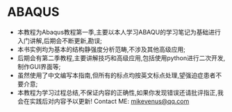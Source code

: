 # ABAQUS
- 本教程为Abaqus教程第一季,主要以本人学习ABAQU的学习笔记为基础进行入门讲解,后期会不断更新,勘误;
- 本书实例均为基本的结构静强度分析范畴,不涉及其他高级应用;
- 后期会有第二季教程,主要讲解技巧和高级应用,包括使用python进行二次开发,制作GUI界面等;
- 虽然使用了中文编写本指南,但所有的标点均按英文标点处理,望强迫症患者不要介意;
- 本教程为学习过程总结,不保证内容的正确性,如果你发现错误还请批评指正,我会在实践后对内容予以更新!
Contact ME:
mikevenus@qq.com

